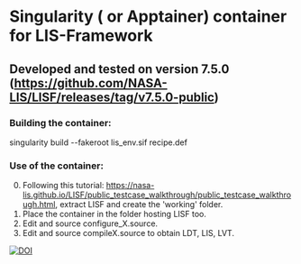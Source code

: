 # Singularity ( or Apptainer) container for LIS-Framework
## Developed and tested on version 7.5.0 (https://github.com/NASA-LIS/LISF/releases/tag/v7.5.0-public)

### Building the container:
singularity build --fakeroot lis_env.sif recipe.def

### Use of the container:
0. Following this tutorial: https://nasa-lis.github.io/LISF/public_testcase_walkthrough/public_testcase_walkthrough.html, extract LISF and create the 'working' folder. 
1. Place the container in the folder hosting LISF too.
2. Edit and source configure_X.source.
3. Edit and source compileX.source to obtain LDT, LIS, LVT.


[![DOI](https://zenodo.org/badge/779472325.svg)](https://zenodo.org/doi/10.5281/zenodo.13337331)
